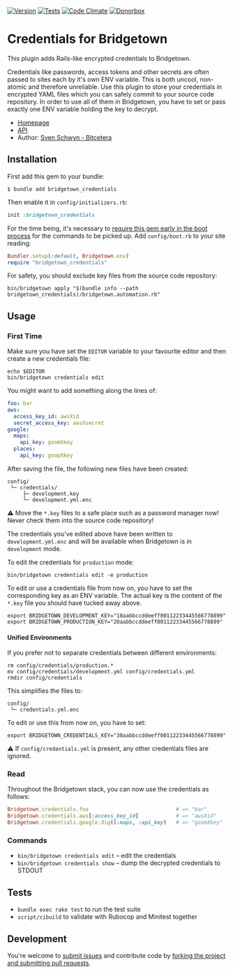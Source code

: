 [![Version](https://img.shields.io/gem/v/bridgetown_credentials.svg?style=flat)](https://rubygems.org/gems/bridgetown_credentials)
[![Tests](https://img.shields.io/github/actions/workflow/status/svoop/bridgetown_credentials/test.yml?style=flat&label=tests)](https://github.com/svoop/bridgetown_credentials/actions?workflow=Test)
[![Code Climate](https://img.shields.io/codeclimate/maintainability/svoop/bridgetown_credentials.svg?style=flat)](https://codeclimate.com/github/svoop/bridgetown_credentials/)
[![Donorbox](https://img.shields.io/badge/donate-on_donorbox-yellow.svg)](https://donorbox.org/bitcetera)

# Credentials for Bridgetown

This plugin adds Rails-like encrypted credentials to Bridgetown.

Credentials like passwords, access tokens and other secrets are often passed to sites each by it's own ENV variable. This is both uncool, non-atomic and therefore unreliable. Use this plugin to store your credentials in encrypted YAML files which you can safely commit to your source code repository. In order to use all of them in Bridgetown, you have to set or pass exactly one ENV variable holding the key to decrypt.

* [Homepage](https://github.com/svoop/bridgetown_credentials)
* [API](https://www.rubydoc.info/gems/bridgetown_credentials)
* Author: [Sven Schwyn - Bitcetera](https://bitcetera.com)

## Installation

First add this gem to your bundle:

```shell
$ bundle add bridgetown_credentials
```

Then enable it in `config/initializers.rb`:

```ruby
init :bridgetown_credentials
```

For the time being, it's necessary to [require this gem early in the boot process](https://www.bridgetownrb.com/docs/plugins/commands) for the commands to be picked up. Add `config/boot.rb` to your site reading:

```ruby
Bundler.setup(:default, Bridgetown.env)
require "bridgetown_credentials"
```

For safety, you should exclude key files from the source code repository:

```shell
bin/bridgetown apply "$(bundle info --path bridgetown_credentials)/bridgetown.automation.rb"
```

## Usage

### First Time

Make sure you have set the `EDITOR` variable to your favourite editor and then create a new credentials file:

```shell
echo $EDITOR
bin/bridgetown credentials edit
```

You might want to add something along the lines of:

```yml
foo: bar
aws:
  access_key_id: awsXid
  secret_access_key: awsXsecret
google:
  maps:
    api_key: goomXkey
  places:
    api_key: goopXkey
```

After saving the file, the following new files have been created:

```
config/
 └─ credentials/
     ├─ development.key
     └─ development.yml.enc
```

⚠️ Move the `*.key` files to a safe place such as a password manager now! Never check them into the source code repository!

The credentials you've edited above have been written to `development.yml.enc` and will be available when Bridgetown is in `development` mode.

To edit the credentials for `production` mode:

```shell
bin/bridgetown credentials edit -e production
```

To edit or use a credentials file from now on, you have to set the corresponding key as an ENV variable. The actual key is the content of the `*.key` file you should have tucked away above.

```shell
export BRIDGETOWN_DEVELOPMENT_KEY="10aabbccddeeff00112233445566778899"
export BRIDGETOWN_PRODUCTION_KEY="20aabbccddeeff00112233445566778899"
```

#### Unified Environments

If you prefer not to separate credentials between different environments:

```shell
rm config/credentials/production.*
mv config/credentials/development.yml config/credentials.yml
rmdir config/credentials
```

This simplifies the files to:

```
config/
 └─ credentials.yml.enc
```

To edit or use this from now on, you have to set:


```shell
export BRIDGETOWN_CREDENTIALS_KEY="30aabbccddeeff00112233445566778899"
```

⚠️ If `config/credentials.yml` is present, any other credentials files are ignored.

### Read

Throughout the Bridgetown stack, you can now use the credentials as follows:

```ruby
Bridgetown.credentials.foo                            # => "bar"
Bridgetown.credentials.aws[:access_key_id]            # => "awsXid"
Bridgetown.credentials.google.dig((:maps, :api_key)   # => "goomXkey"
```

### Commands

* `bin/bridgetown credentials edit` – edit the credentials
* `bin/bridgetown credentials show` – dump the decrypted credentials to STDOUT

## Tests

* `bundle exec rake test` to run the test suite
* `script/cibuild` to validate with Rubocop and Minitest together

## Development

You're welcome to [submit issues](https://github.com/svoop/bridgetown_credentials/issues) and contribute code by [forking the project and submitting pull requests](https://docs.github.com/en/get-started/quickstart/fork-a-repo).
